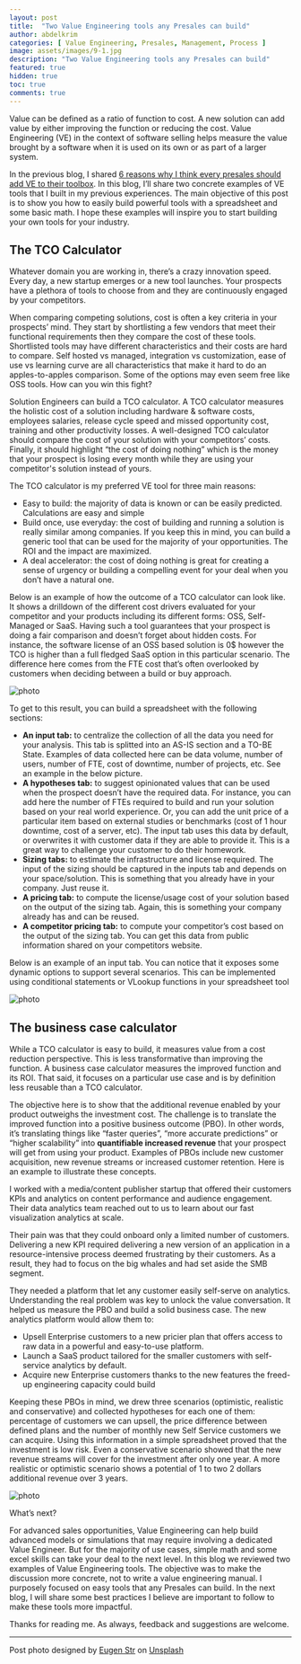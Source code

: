 ```yaml
---
layout: post
title:  "Two Value Engineering tools any Presales can build"
author: abdelkrim
categories: [ Value Engineering, Presales, Management, Process ]
image: assets/images/9-1.jpg
description: "Two Value Engineering tools any Presales can build"
featured: true
hidden: true
toc: true
comments: true
---
```


Value can be defined as a ratio of function to cost. A new solution can add value by either improving the function or reducing the cost. Value Engineering (VE) in the context of software selling helps measure the value brought by a software when it is used on its own or as part of a larger system. 

In the previous blog, I shared [6 reasons why I think every presales should add VE to their toolbox](https://www.datacrafts.fr/value-engineering-part-1/). In this blog, I’ll share two concrete examples of VE tools that I built in my previous experiences. The main objective of this post is to show you how to easily build powerful tools with a spreadsheet and some basic math. I hope these examples will inspire you to start building your own tools for your industry.

## The TCO Calculator

Whatever domain you are working in, there’s a crazy innovation speed. Every day, a new startup emerges or a new tool launches. Your prospects have a plethora of tools to choose from and they are continuously engaged by your competitors. 

When comparing competing solutions, cost is often a key criteria in your prospects’ mind. They start by shortlisting a few vendors that meet their functional requirements then they compare the cost of these tools. Shortlisted tools may have different characteristics and their costs are hard to compare. Self hosted vs managed, integration vs customization, ease of use vs learning curve are all characteristics that make it hard to do an apples-to-apples comparison. Some of the options may even seem free like OSS tools. How can you win this fight?

Solution Engineers can build a TCO calculator. A TCO calculator measures the holistic cost of a solution including hardware & software costs, employees salaries, release cycle speed and missed opportunity cost, training and other productivity losses. A well-designed TCO calculator should compare the cost of your solution with your competitors’ costs. Finally, it should highlight “the cost of doing nothing” which is the money that your prospect is losing every month while they are using your competitor's solution instead of yours. 

The TCO calculator is my preferred VE tool for three main reasons:
- Easy to build: the majority of data is known or can be easily predicted. Calculations are easy and simple
- Build once, use everyday: the cost of building and running a solution is really similar among companies. If you keep this in mind, you can build a generic tool that can be used for the majority of your opportunities. The ROI and the impact are maximized.
- A deal accelerator: the cost of doing nothing is great for creating a sense of urgency or building a compelling event for your deal when you don’t have a natural one.

Below is an example of how the outcome of a TCO calculator can look like. It shows a drilldown of the different cost drivers evaluated for your  competitor and your products including its different forms: OSS, Self-Managed or SaaS. Having such a tool guarantees that your prospect is doing a fair comparison and doesn’t forget about hidden costs. For instance, the software license of an OSS based solution is 0$ however the TCO is higher than a full fledged SaaS option in this particular scenario. The difference here comes from the FTE cost that’s often overlooked by customers when deciding between a build or buy approach.

![photo]({{site.baseurl}}/assets/images/9-1.png)

To get to this result, you can build a spreadsheet with the following sections:
- **An input tab:** to centralize the collection of all the data you need for your analysis. This tab is splitted into an AS-IS section and a TO-BE State. Examples of data collected here can be data volume, number of users, number of FTE, cost of downtime, number of projects, etc. See an example in the below picture.
- **A hypotheses tab:** to suggest opinionated values that can be used when the prospect doesn’t have the required data. For instance, you can add here the number of FTEs required to build and run your solution based on your real world experience. Or, you can add the unit price of a particular item based on external studies or benchmarks (cost of 1 hour downtime, cost of a server, etc). The input tab uses this data by default, or overwrites it with customer data if they are able to provide it. This is a great way to challenge your customer to do their homework.
- **Sizing tabs:** to estimate the infrastructure and license required. The input of the sizing should be captured in the inputs tab and depends on your space/solution. This is something that you already have in your company. Just reuse it.
- **A pricing tab:** to compute the license/usage cost of your solution based on the output of the sizing tab. Again, this is something your company already has and can be reused.
- **A competitor pricing tab:** to compute your competitor’s cost based on the output of the sizing tab. You can get this data from public information shared on your competitors website.

Below is an example of an input tab. You can notice that it exposes some dynamic options to support several scenarios. This can be implemented using conditional statements or VLookup functions in your spreadsheet tool  

![photo]({{site.baseurl}}/assets/images/9-2.png)

## The business case calculator 

While a TCO calculator is easy to build, it measures value from a cost reduction perspective. This is less transformative than improving the function. A business case calculator measures the improved function and its ROI. That said, it focuses on a particular use case and is by definition less reusable than a TCO calculator. 

The objective here is to show that the additional revenue enabled by your product outweighs the investment cost. The challenge is to translate the improved function into a positive business outcome (PBO). In other words, it’s translating things like “faster queries”, “more accurate predictions” or “higher scalability” into **quantifiable increased revenue** that your prospect will get from using your product. Examples of PBOs include new customer acquisition, new revenue streams or increased customer retention. Here is an example to illustrate these concepts.

I worked with a media/content publisher startup that offered their customers KPIs and analytics on content performance and audience engagement. Their data analytics team reached out to us to learn about our fast visualization analytics at scale. 

Their pain was that they could onboard only a limited number of customers. Delivering a new KPI required delivering a new version of an application in a resource-intensive process deemed frustrating by their customers. As a result, they had to focus on the big whales and had set aside the SMB segment. 

They needed a platform that let any customer easily self-serve on analytics. Understanding the real problem was key to unlock the value conversation. It helped us measure the PBO and build a solid business case. The new analytics platform would allow them to:
- Upsell Enterprise customers to a new pricier plan that offers access to raw data in a powerful and easy-to-use platform. 
- Launch a SaaS product tailored for the smaller customers with self-service analytics by default. 
- Acquire new Enterprise customers thanks to the new features the freed-up engineering capacity could build 

Keeping these PBOs in mind, we drew three scenarios (optimistic, realistic and conservative) and collected hypotheses for each one of them: percentage of customers we can upsell, the price difference between defined plans and the number of monthly new Self Service customers we can acquire. Using this information in a simple spreadsheet proved that the investment is low risk. Even a conservative scenario showed that the new revenue streams will cover for the investment after only one year. A more realistic or optimistic scenario shows a potential of 1 to two 2 dollars additional revenue over 3 years.

![photo]({{site.baseurl}}/assets/images/9-3.png)

What’s next?

For advanced sales opportunities, Value Engineering can help build advanced models or simulations that may require involving a dedicated Value Engineer. But for the majority of use cases, simple math and some excel skills can take your deal to the next level. In this blog we reviewed two examples of Value Engineering tools. The objective was to make the discussion more concrete, not to write a value engineering manual. I purposely focused on easy tools that any Presales can build. In the next blog, I will share some best practices I believe are important to follow to make these tools more impactful.

Thanks for reading me. As always, feedback and suggestions are welcome.

---
Post photo designed by [Eugen Str](https://unsplash.com/@eugen1980) on [Unsplash](https://unsplash.com/)  
